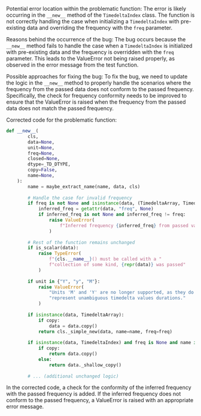 Potential error location within the problematic function:
The error is likely occurring in the `__new__` method of the `TimedeltaIndex` class. The function is not correctly handling the case when initializing a `TimedeltaIndex` with pre-existing data and overriding the frequency with the `freq` parameter.

Reasons behind the occurrence of the bug:
The bug occurs because the `__new__` method fails to handle the case when a `TimedeltaIndex` is initialized with pre-existing data and the frequency is overridden with the `freq` parameter. This leads to the ValueError not being raised properly, as observed in the error message from the test function.

Possible approaches for fixing the bug:
To fix the bug, we need to update the logic in the `__new__` method to properly handle the scenarios where the frequency from the passed data does not conform to the passed frequency. Specifically, the check for frequency conformity needs to be improved to ensure that the ValueError is raised when the frequency from the passed data does not match the passed frequency.

Corrected code for the problematic function:
```python
def __new__(
        cls,
        data=None,
        unit=None,
        freq=None,
        closed=None,
        dtype=_TD_DTYPE,
        copy=False,
        name=None,
    ):
        name = maybe_extract_name(name, data, cls)
    
        # Handle the case for invalid frequency
        if freq is not None and isinstance(data, (TimedeltaArray, TimedeltaIndex)):
            inferred_freq = getattr(data, "freq", None)
            if inferred_freq is not None and inferred_freq != freq:
                raise ValueError(
                    f"Inferred frequency {inferred_freq} from passed values does not conform to passed frequency {freq}"
                )
    
        # Rest of the function remains unchanged
        if is_scalar(data):
            raise TypeError(
                f"{cls.__name__}() must be called with a "
                f"collection of some kind, {repr(data)} was passed"
            )
    
        if unit in {"Y", "y", "M"}:
            raise ValueError(
                "Units 'M' and 'Y' are no longer supported, as they do not "
                "represent unambiguous timedelta values durations."
            )
    
        if isinstance(data, TimedeltaArray):
            if copy:
                data = data.copy()
            return cls._simple_new(data, name=name, freq=freq)
    
        if isinstance(data, TimedeltaIndex) and freq is None and name is None:
            if copy:
                return data.copy()
            else:
                return data._shallow_copy()
    
        # ... (additional unchanged logic)
```
In the corrected code, a check for the conformity of the inferred frequency with the passed frequency is added. If the inferred frequency does not conform to the passed frequency, a ValueError is raised with an appropriate error message.